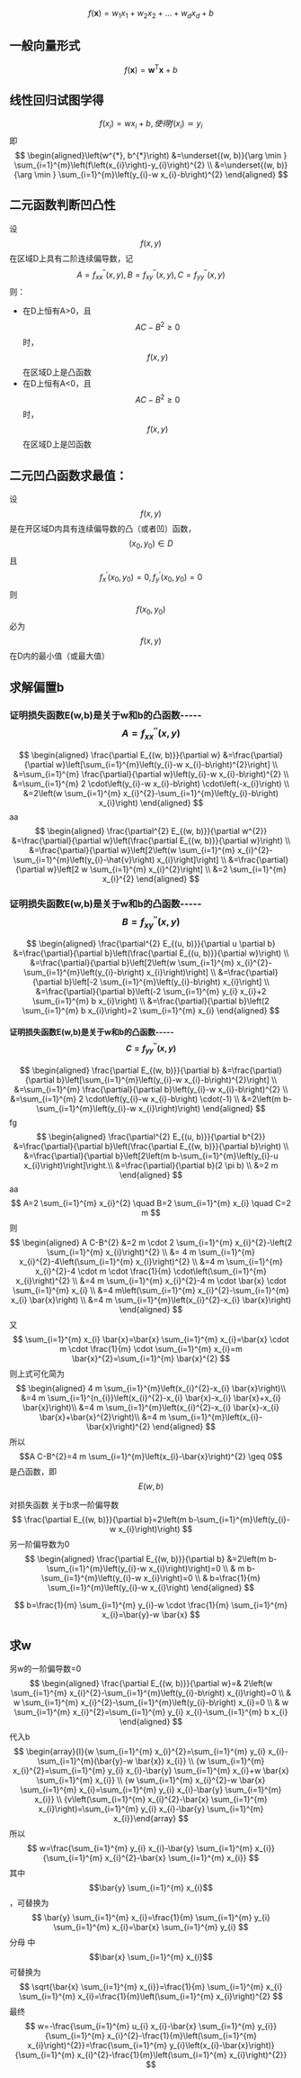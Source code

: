 $$
f(\boldsymbol{x})=w_{1} x_{1}+w_{2} x_{2}+\ldots+w_{d} x_{d}+b
$$

## 一般向量形式
$$
f(\boldsymbol{x})=\boldsymbol{w}^{\mathrm{T}} \boldsymbol{x}+b
$$
## 线性回归试图学得
$$
f\left(x_{i}\right)=w x_{i}+b,使得 f\left(x_{i}\right) \simeq y_{i}      
$$
即
$$
\begin{aligned}\left(w^{*}, b^{*}\right) &=\underset{(w, b)}{\arg \min } \sum_{i=1}^{m}\left(f\left(x_{i}\right)-y_{i}\right)^{2} \\ &=\underset{(w, b)}{\arg \min } \sum_{i=1}^{m}\left(y_{i}-w x_{i}-b\right)^{2} \end{aligned}
$$



## 二元函数判断凹凸性

设 $$f(x, y)​$$ 在区域D上具有二阶连续偏导数，记$$A=f_{x x}^{\prime \prime}(x, y), B=f_{x y}^{\prime \prime}(x, y), C=f_{y y}^{\prime \prime}(x, y)​$$ 则：

- 在D上恒有A>0，且$$A C-B^{2} \geq 0$$ 时，$$f(x, y)​$$  在区域D上是凸函数
- 在D上恒有A<0，且$$A C-B^{2} \geq 0$$ 时，$$f(x, y)​$$  在区域D上是凹函数

## 二元凹凸函数求最值：

设$$f(x, y)$$ 是在开区域D内具有连续偏导数的凸（或者凹）函数，$$\left(x_{0}, y_{0}\right) \in D$$ 且 $$f_{x}^{\prime}\left(x_{0}, y_{0}\right)=0, f_{y}^{\prime}\left(x_{0}, y_{0}\right)=0$$ 则$$f\left(x_{0}, y_{0}\right)$$ 必为$$f(x, y)$$ 在D内的最小值（或最大值）

## 求解偏置b

### 证明损失函数E(w,b)是关于w和b的凸函数-----$$A=f_{x x}^{\prime \prime}(x, y)​$$
$$
\begin{aligned} \frac{\partial E_{(w, b)}}{\partial w} &=\frac{\partial}{\partial w}\left[\sum_{i=1}^{m}\left(y_{i}-w x_{i}-b\right)^{2}\right] \\ &=\sum_{i=1}^{m} \frac{\partial}{\partial w}\left(y_{i}-w x_{i}-b\right)^{2} \\ &=\sum_{i=1}^{m} 2 \cdot\left(y_{i}-w x_{i}-b\right) \cdot\left(-x_{i}\right) \\ &=2\left(w \sum_{i=1}^{m} x_{i}^{2}-\sum_{i=1}^{m}\left(y_{i}-b\right) x_{i}\right) \end{aligned}
$$
aa
$$
\begin{aligned} \frac{\partial^{2} E_{(w, b)}}{\partial w^{2}} &=\frac{\partial}{\partial w}\left(\frac{\partial E_{(w, b)}}{\partial w}\right) \\ &=\frac{\partial}{\partial w}\left[2\left(w \sum_{i=1}^{m} x_{i}^{2}-\sum_{i=1}^{m}\left(y_{i}-\hat{v}\right) x_{i}\right]\right] \\ &=\frac{\partial}{\partial w}\left[2 w \sum_{i=1}^{m} x_{i}^{2}\right] \\ &=2 \sum_{i=1}^{m} x_{i}^{2} \end{aligned}
$$
### 证明损失函数E(w,b)是关于w和b的凸函数-----$$B=f_{x y}^{\prime \prime}(x, y)​$$
$$
\begin{aligned} \frac{\partial^{2} E_{(u, b)}}{\partial u \partial b} &=\frac{\partial}{\partial b}\left(\frac{\partial E_{(u, b)}}{\partial w}\right) \\ &=\frac{\partial}{\partial b}\left[2\left(w \sum_{i=1}^{m} x_{i}^{2}-\sum_{i=1}^{m}\left(y_{i}-b\right) x_{i}\right)\right] \\ &=\frac{\partial}{\partial b}\left[-2 \sum_{i=1}^{m}\left(y_{i}-b\right) x_{i}\right] \\ &=\frac{\partial}{\partial b}\left(-2 \sum_{i=1}^{m} y_{i} x_{i}+2 \sum_{i=1}^{m} b x_{i}\right) \\ &=\frac{\partial}{\partial b}\left(2 \sum_{i=1}^{m} b x_{i}\right)=2 \sum_{i=1}^{m} x_{i} \end{aligned}
$$
#### 证明损失函数E(w,b)是关于w和b的凸函数-----$$C=f_{y y}^{\prime \prime}(x, y)$$ 
$$
\begin{aligned} \frac{\partial E_{(w, b)}}{\partial b} &=\frac{\partial}{\partial b}\left[\sum_{i=1}^{m}\left(y_{i}-w x_{i}-b\right)^{2}\right] \\ &=\sum_{i=1}^{m} \frac{\partial}{\partial b}\left(y_{i}-w x_{i}-b\right)^{2} \\ &=\sum_{i=1}^{m} 2 \cdot\left(y_{i}-w x_{i}-b\right) \cdot(-1) \\ &=2\left(m b-\sum_{i=1}^{m}\left(y_{i}-w x_{i}\right)\right) \end{aligned}
$$
fg 
$$
\begin{aligned} \frac{\partial^{2} E_{(u, b)}}{\partial b^{2}} &=\frac{\partial}{\partial b}\left(\frac{\partial E_{(w, b)}}{\partial b}\right) \\ &=\frac{\partial}{\partial b}\left[2\left(m b-\sum_{i=1}^{m}\left(y_{i}-u x_{i}\right)\right]\right.\\ &=\frac{\partial}{\partial b}(2 \pi b) \\ &=2 m \end{aligned}
$$
aa
$$
A=2 \sum_{i=1}^{m} x_{i}^{2} \quad B=2 \sum_{i=1}^{m} x_{i} \quad C=2 m
$$
则
$$
\begin{aligned} A C-B^{2} &=2 m \cdot 2 \sum_{i=1}^{m} x_{i}^{2}-\left(2 \sum_{i=1}^{m} x_{i}\right)^{2}  \\ &= 4 m \sum_{i=1}^{m} x_{i}^{2}-4\left(\sum_{i=1}^{m} x_{i}\right)^{2} \\ &=4 m \sum_{i=1}^{m} x_{i}^{2}-4 \cdot m \cdot \frac{1}{m} \cdot\left(\sum_{i=1}^{m} x_{i}\right)^{2} \\ &=4 m \sum_{i=1}^{m} x_{i}^{2}-4 m \cdot \bar{x} \cdot \sum_{i=1}^{m} x_{i} \\ &=4 m\left(\sum_{i=1}^{m} x_{i}^{2}-\sum_{i=1}^{m} x_{i} \bar{x}\right) \\ &=4 m \sum_{i=1}^{m}\left(x_{i}^{2}-x_{i} \bar{x}\right) \end{aligned}
$$
又
$$
\sum_{i=1}^{m} x_{i} \bar{x}=\bar{x} \sum_{i=1}^{m} x_{i}=\bar{x} \cdot m \cdot \frac{1}{m} \cdot \sum_{i=1}^{m} x_{i}=m \bar{x}^{2}=\sum_{i=1}^{m} \bar{x}^{2}
$$
则上式可化简为
$$
\begin{aligned} 4 m \sum_{i=1}^{m}\left(x_{i}^{2}-x_{i} \bar{x}\right)\\ &=4 m \sum_{i=1}^{n_{i}}\left(x_{i}^{2}-x_{i} \bar{x}-x_{i} \bar{x}+x_{i} \bar{x}\right)\\ &=4 m \sum_{i=1}^{m}\left(x_{i}^{2}-x_{i} \bar{x}-x_{i} \bar{x}+\bar{x}^{2}\right)\\ &=4 m \sum_{i=1}^{m}\left(x_{i}-\bar{x}\right)^{2} \end{aligned}
$$
所以$$A C-B^{2}=4 m \sum_{i=1}^{m}\left(x_{i}-\bar{x}\right)^{2} \geq 0$$ 是凸函数，即$$E(w, b)​$$

对损失函数  关于b求一阶偏导数
$$
\frac{\partial E_{(w, b)}}{\partial b}=2\left(m b-\sum_{i=1}^{m}\left(y_{i}-w x_{i}\right)\right)
$$
另一阶偏导数为0
$$
\begin{aligned} \frac{\partial E_{(w, b)}}{\partial b} &=2\left(m b-\sum_{i=1}^{m}\left(y_{i}-w x_{i}\right)\right)=0 \\ & m b-\sum_{i=1}^{m}\left(y_{i}-w x_{i}\right)=0 \\ & b=\frac{1}{m} \sum_{i=1}^{m}\left(y_{i}-w x_{i}\right) \end{aligned}
$$

$$
b=\frac{1}{m} \sum_{i=1}^{m} y_{i}-w \cdot \frac{1}{m} \sum_{i=1}^{m} x_{i}=\bar{y}-w \bar{x}
$$

## 求w

另w的一阶偏导数=0
$$
\begin{aligned} \frac{\partial E_{(w, b)}}{\partial w}=& 2\left(w \sum_{i=1}^{m} x_{i}^{2}-\sum_{i=1}^{m}\left(y_{i}-b\right) x_{i}\right)=0 \\ & w \sum_{i=1}^{m} x_{i}^{2}-\sum_{i=1}^{m}\left(y_{i}-b\right) x_{i}=0 \\ & w \sum_{i=1}^{m} x_{i}^{2}=\sum_{i=1}^{m} y_{i} x_{i}-\sum_{i=1}^{m} b x_{i} \end{aligned}
$$
代入b
$$
\begin{array}{l}{w \sum_{i=1}^{m} x_{i}^{2}=\sum_{i=1}^{m} y_{i} x_{i}-\sum_{i=1}^{m}(\bar{y}-w \bar{x}) x_{i}} \\ {w \sum_{i=1}^{m} x_{i}^{2}=\sum_{i=1}^{m} y_{i} x_{i}-\bar{y} \sum_{i=1}^{m} x_{i}+w \bar{x} \sum_{i=1}^{m} x_{i}} \\ {w \sum_{i=1}^{m} x_{i}^{2}-w \bar{x} \sum_{i=1}^{m} x_{i}=\sum_{i=1}^{m} y_{i} x_{i}-\bar{y} \sum_{i=1}^{m} x_{i}} \\ {v\left(\sum_{i=1}^{m} x_{i}^{2}-\bar{x} \sum_{i=1}^{m} x_{i}\right)=\sum_{i=1}^{m} y_{i} x_{i}-\bar{y} \sum_{i=1}^{m} x_{i}}\end{array}
$$
所以
$$
w=\frac{\sum_{i=1}^{m} y_{i} x_{i}-\bar{y} \sum_{i=1}^{m} x_{i}}{\sum_{i=1}^{m} x_{i}^{2}-\bar{x} \sum_{i=1}^{m} x_{i}}
$$
其中$$\bar{y} \sum_{i=1}^{m} x_{i}$$ ，可替换为
$$
\bar{y} \sum_{i=1}^{m} x_{i}=\frac{1}{m} \sum_{i=1}^{m} y_{i} \sum_{i=1}^{m} x_{i}=\bar{x} \sum_{i=1}^{m} y_{i}
$$
  分母 中 $$\bar{x} \sum_{i=1}^{m} x_{i}$$可替换为
$$
\sqrt{\bar{x} \sum_{i=1}^{m} x_{i}}=\frac{1}{m} \sum_{i=1}^{m} x_{i} \sum_{i=1}^{m} x_{i}=\frac{1}{m}\left(\sum_{i=1}^{m} x_{i}\right)^{2}
$$
最终
$$
w=-\frac{\sum_{i=1}^{m} u_{i} x_{i}-\bar{x} \sum_{i=1}^{m} y_{i}}{\sum_{i=1}^{m} x_{i}^{2}-\frac{1}{m}\left(\sum_{i=1}^{m} x_{i}\right)^{2}}=\frac{\sum_{i=1}^{m} y_{i}\left(x_{i}-\bar{x}\right)}{\sum_{i=1}^{m} x_{i}^{2}-\frac{1}{m}\left(\sum_{i=1}^{m} x_{i}\right)^{2}}
$$
